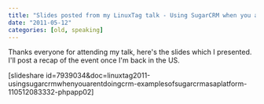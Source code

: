 ```yaml
---
title: "Slides posted from my LinuxTag talk - Using SugarCRM when you aren't doing CRM Examples of SugarCRM as a platform"
date: "2011-05-12"
categories: [old, speaking]
---
```


Thanks everyone for attending my talk, here's the slides which I presented. I'll post a recap of the event once I'm back in the US.

\[slideshare id=7939034&doc=linuxtag2011-usingsugarcrmwhenyouarentdoingcrm-examplesofsugarcrmasaplatform-110512083332-phpapp02\]
